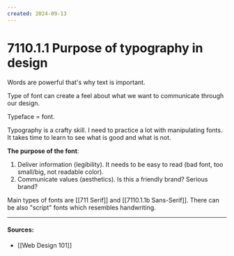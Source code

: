 ```yaml
---
created: 2024-09-13
---
```

# 7110.1.1 Purpose of typography in design

Words are powerful that's why text is important.

Type of font can create a feel about what we want to communicate through our design.

Typeface = font.

Typography is a crafty skill. I need to practice a lot with manipulating fonts. It takes time to learn to see what is good and what is not.

**The purpose of the font**:
1. Deliver information (legibility). It needs to be easy to read (bad font, too small/big, not readable color).
2. Communicate values (aesthetics). Is this a friendly brand? Serious brand?

Main types of fonts are [[711 Serif]] and [[7110.1.1b Sans-Serif]]. There can be also "script" fonts which resembles handwriting.


___
#### Sources:
- [[Web Design 101]]